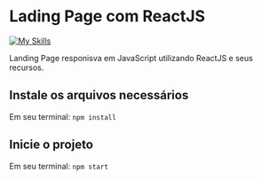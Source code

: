 # Lading Page com ReactJS
[![My Skills](https://skillicons.dev/icons?i=js,html,css,react)](https://skillicons.dev)

Landing Page responisva em JavaScript utilizando ReactJS e seus recursos.

## Instale os arquivos necessários

Em seu terminal: `npm install`

## Inicie o projeto

Em seu terminal:  `npm start`
